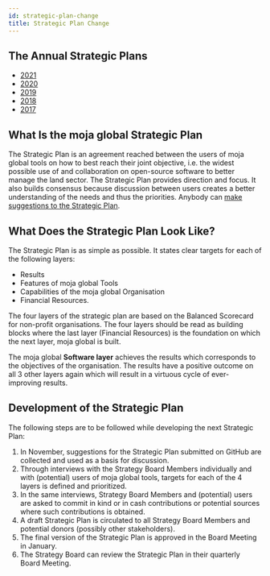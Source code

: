 ```yaml
---
id: strategic-plan-change
title: Strategic Plan Change
---
```


## The Annual Strategic Plans

-   [2021](../static/moja-global-strategic-plan-2021.pdf)
-   [2020](../static/moja-global-strategic-plan-2020.pdf)
-   [2019](../static/moja-global-strategic-plan-2019.pdf)
-   [2018](../static/moja-global-strategic-plan-2018.pdf)
-   [2017](../static/moja-global-strategic-plan-2017.pdf)


## What Is the moja global Strategic Plan

The Strategic Plan is an agreement reached between the users of moja global tools on how to best reach their joint objective, i.e. the widest possible use of and collaboration on open-source software to better manage the land sector. The Strategic Plan provides direction and focus. It also builds consensus because discussion between users creates a better understanding of the needs and thus the priorities. Anybody can [make suggestions to the Strategic Plan](https://github.com/moja-global/About_moja_global/blob/master/Contributing/How-to-Provide-Strategic-Advice.md).

## What Does the Strategic Plan Look Like?

The Strategic Plan is as simple as possible. It states clear targets for each of the following layers:

-   Results
-   Features of moja global Tools
-   Capabilities of the moja global Organisation
-   Financial Resources.

The four layers of the strategic plan are based on the Balanced Scorecard for non-profit organisations. The four layers should be read as building blocks where the last layer (Financial Resources) is the foundation on which the next layer, moja global is built.

The moja global **Software layer** achieves the results which corresponds to the objectives of the organisation. The results have a positive outcome on all 3 other layers again which will result in a virtuous cycle of ever-improving results.

## Development of the Strategic Plan

The following steps are to be followed while developing the next Strategic Plan:

1.  In November, suggestions for the Strategic Plan submitted on GitHub are collected and used as a basis for discussion.
2.  Through interviews with the Strategy Board Members individually and with (potential) users of moja global tools, targets for each of the 4 layers is defined and prioritized.
3.  In the same interviews, Strategy Board Members and (potential) users are asked to commit in kind or in cash contributions or potential sources where such contributions is obtained.
4.  A draft Strategic Plan is circulated to all Strategy Board Members and potential donors (possibly other stakeholders).
5.  The final version of the Strategic Plan is approved in the Board Meeting in January.
6.  The Strategy Board can review the Strategic Plan in their quarterly Board Meeting.
